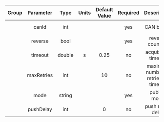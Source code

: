 | Group | Parameter  |  Type  | Units | Default Value | Required |             Description              |   Notes    |
|:-----:|:----------:|:------:|:-----:|:-------------:|:--------:|:------------------------------------:|:----------:|
|       |   canId    |  int   |       |               |    yes   |              CAN bus ID              |   1-127    |
|       |  reverse   |  bool  |       |               |    yes   |           reverse counting           |            |
|       |  timeout   | double |   s   |     0.25      |    no    |         acquisition timeout          |            |
|       | maxRetries |  int   |       |      10       |    no    | maximum number of retries on timeout |            |
|       |    mode    | string |       |               |    yes   |             publish mode             | push, pull |
|       | pushDelay  |  int   |       |       0       |    no    |           push mode delay            |   0-255    |
